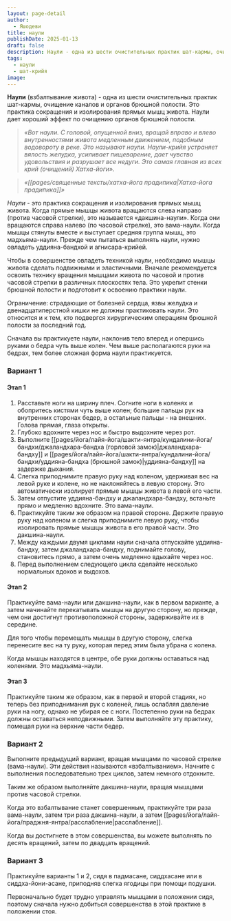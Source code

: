 ```yaml
---
layout: page-detail
author:
  - Яшодеви
title: наули
publishDate: 2025-01-13
draft: false
description: Наули - одна из шести очистительных практик шат-кармы, очищение каналов и органов брюшной полости. Это практика сокращения и изолирования прямых мышц живота.
tags:
  - наули
  - шат-крийя
image:
---
```

**Наули** (взбалтывание живота) - одна из шести очистительных практик шат-кармы, очищение каналов и органов брюшной полости. Это практика сокращения и изолирования прямых мышц живота. Наули дает хороший эффект по очищению органов брюшной полости.

>*«Вот наули. С головой, опущенной вниз, вращай вправо и влево внутренностями живота медленным движением, подобным водовороту в реке. Это называют наули.*
>*Наули-крийя устраняет вялость желудка, усиливает пищеварение, дает чувство удовольствия и разрушает все недуги. Это самая главная из всех крий (очищений) Хатха-йоги».*
 
>*«[[pages/священные тексты/хатха-йога прадипика|Хатха-йога прадипика]]»*

*Наули* - это практика сокращения и изолирования прямых мышц живота. Когда прямые мышцы живота вращаются слева направо (против часовой стрелки), это называется «дакшина-наули». Когда они вращаются справа налево (по часовой стрелке), это вама-наули. Когда мышцы стянуты вместе и выступает средняя группа мышц, это мадхьяма-наули. Прежде чем пытаться выполнять наули, нужно овладеть уддияна-бандхой и агнисара-крийей. 

Чтобы в совершенстве овладеть техникой наули, необходимо мышцы живота сделать подвижными и эластичными. Вначале рекомендуется освоить технику вращения мышцами живота по часовой и против часовой стрелки в различных плоскостях тела. Это укрепит стенки брюшной полости и подготовит к освоению практики наули. 

Ограничение: страдающие от болезней сердца, язвы желудка и двенадцатиперстной кишки не должны практиковать наули. Это относится и к тем, кто подвергся хирургическим операциям брюшной полости за последний год. 

Сначала вы практикуете наули, наклонив тело вперед и опершись руками о бедра чуть выше колен. Чем выше располагаются руки на бедрах, тем более сложная форма наули практикуется. 

### Вариант 1 

#### Этап 1 

1. Расставьте ноги на ширину плеч. Согните ноги в коленях и обопритесь кистями чуть выше колен; большие пальцы рук на внутренних сторонах бедер, а остальные пальцы - на внешних. Голова прямая, глаза открыты.
2. Глубоко вдохните через нос и быстро выдохните через рот.
3. Выполните [[pages/йога/лайя-йога/шакти-янтра/кундалини-йога/бандхи/джаландхара-бандха (горловой замок)|джаландхара-бандху]] и [[pages/йога/лайя-йога/шакти-янтра/кундалини-йога/бандхи/уддияна-бандха (брюшной замок)|уддияна-бандху]] на задержке дыхания.
4. Слегка приподнимите правую руку над коленом, удерживая вес на левой руке и колене, но не наклоняйтесь в левую сторону. Это автоматически изолирует прямые мышцы живота в левой его части.
5. Затем отпустите уддияна-бандху и джаландхара-бандху, встаньте прямо и медленно вдохните. Это вама-наули.
6. Практикуйте таким же образом на правой стороне. Держите правую руку над коленом и слегка приподнимите левую руку, чтобы изолировать прямые мышцы живота в его правой части. Это дакшина-наули.
7. Между каждыми двумя циклами наули сначала отпускайте уддияна-бандху, затем джаландхара-бандху, поднимайте голову, становитесь прямо, а затем очень медленно вдыхайте через нос.
8. Перед выполнением следующего цикла сделайте несколько нормальных вдохов и выдохов. 

#### Этап 2 

Практикуйте вама-наули или дакшина-наули, как в первом варианте, а затем начинайте перекатывать мышцы на другую сторону, но прежде, чем они достигнут противоположной стороны, задерживайте их в середине. 

Для того чтобы перемещать мышцы в другую сторону, слегка перенесите вес на ту руку, которая перед этим была убрана с колена. 

Когда мышцы находятся в центре, обе руки должны оставаться над коленями. Это мадхьяма-наули. 

#### Этап 3 

Практикуйте таким же образом, как в первой и второй стадиях, но теперь без приподнимания рук с коленей, лишь ослабляя давление руки на ногу, однако не убирая ее с ноги. Постепенно руки на бедрах должны оставаться неподвижными. Затем выполняйте эту практику, помещая руки на верхние части бедер. 

### Вариант 2 

Выполните предыдущий вариант, вращая мышцами по часовой стрелке (вама-наули). Эти действия называются «взбалтыванием». Начните с выполнения последовательно трех циклов, затем немного отдохните. 

Таким же образом выполняйте дакшина-наули, вращая мышцами против часовой стрелки. 

Когда это взбалтывание станет совершенным, практикуйте три раза вама-наули, затем три раза дакшина-наули, а затем [[pages/йога/лайя-йога/праджня-янтра/расслабление|расслабление]]. 

Когда вы достигнете в этом совершенства, вы можете выполнять по десять вращений, затем по двадцать вращений. 

### Вариант 3 

Практикуйте варианты 1 и 2, сидя в падмасане, сиддхасане или в сиддха-йони-асане, приподняв слегка ягодицы при помощи подушки. 

Первоначально будет трудно управлять мышцами в положении сидя, поэтому сначала нужно добиться совершенства в этой практике в положении стоя.